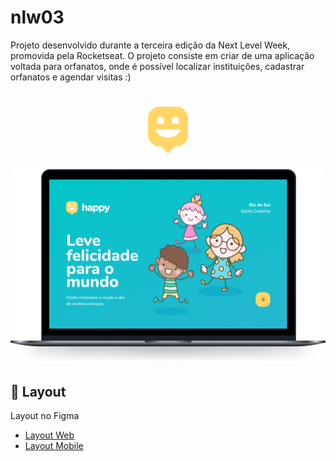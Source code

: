 # nlw03
 Projeto desenvolvido durante a terceira edição da Next Level Week, promovida pela Rocketseat. O projeto consiste em criar de uma aplicação voltada para orfanatos, onde é possível localizar instituições, cadastrar orfanatos e agendar visitas :)

 <h1 align="center">
    <img alt="Happy" title="Happy" src="./public/images/logo-icon.png" />
</h1>

 <img src="/public/images/capa.png"/>


## 🎴 Layout

Layout no Figma

- [Layout Web](https://www.figma.com/file/mDEbnoojksG4w8sOxmudh3/Happy-Web?node-id=0%3A1)
- [Layout Mobile](https://www.figma.com/file/X27FfVxAgy9f5IFa7ONlph/Happy-Mobile?node-id=0%3A1)



